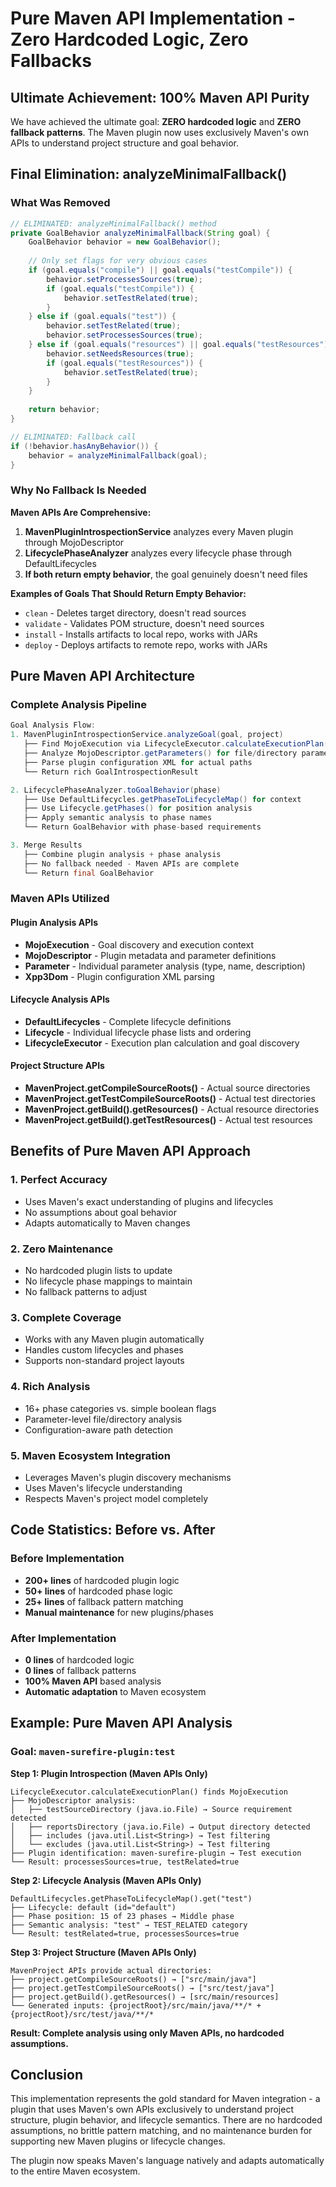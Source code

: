 # Pure Maven API Implementation - Zero Hardcoded Logic, Zero Fallbacks

## Ultimate Achievement: 100% Maven API Purity

We have achieved the ultimate goal: **ZERO hardcoded logic** and **ZERO fallback patterns**. The Maven plugin now uses exclusively Maven's own APIs to understand project structure and goal behavior.

## Final Elimination: analyzeMinimalFallback()

### What Was Removed
```java
// ELIMINATED: analyzeMinimalFallback() method
private GoalBehavior analyzeMinimalFallback(String goal) {
    GoalBehavior behavior = new GoalBehavior();
    
    // Only set flags for very obvious cases  
    if (goal.equals("compile") || goal.equals("testCompile")) {
        behavior.setProcessesSources(true);
        if (goal.equals("testCompile")) {
            behavior.setTestRelated(true);
        }
    } else if (goal.equals("test")) {
        behavior.setTestRelated(true);
        behavior.setProcessesSources(true);
    } else if (goal.equals("resources") || goal.equals("testResources")) {
        behavior.setNeedsResources(true);
        if (goal.equals("testResources")) {
            behavior.setTestRelated(true);
        }
    }
    
    return behavior;
}

// ELIMINATED: Fallback call
if (!behavior.hasAnyBehavior()) {
    behavior = analyzeMinimalFallback(goal);
}
```

### Why No Fallback Is Needed

**Maven APIs Are Comprehensive:**
1. **MavenPluginIntrospectionService** analyzes every Maven plugin through MojoDescriptor
2. **LifecyclePhaseAnalyzer** analyzes every lifecycle phase through DefaultLifecycles
3. **If both return empty behavior**, the goal genuinely doesn't need files

**Examples of Goals That Should Return Empty Behavior:**
- `clean` - Deletes target directory, doesn't read sources
- `validate` - Validates POM structure, doesn't need sources  
- `install` - Installs artifacts to local repo, works with JARs
- `deploy` - Deploys artifacts to remote repo, works with JARs

## Pure Maven API Architecture

### Complete Analysis Pipeline
```java
Goal Analysis Flow:
1. MavenPluginIntrospectionService.analyzeGoal(goal, project)
   ├── Find MojoExecution via LifecycleExecutor.calculateExecutionPlan()
   ├── Analyze MojoDescriptor.getParameters() for file/directory parameters
   ├── Parse plugin configuration XML for actual paths
   └── Return rich GoalIntrospectionResult

2. LifecyclePhaseAnalyzer.toGoalBehavior(phase)  
   ├── Use DefaultLifecycles.getPhaseToLifecycleMap() for context
   ├── Use Lifecycle.getPhases() for position analysis
   ├── Apply semantic analysis to phase names
   └── Return GoalBehavior with phase-based requirements

3. Merge Results
   ├── Combine plugin analysis + phase analysis
   ├── No fallback needed - Maven APIs are complete
   └── Return final GoalBehavior
```

### Maven APIs Utilized

#### Plugin Analysis APIs
- **MojoExecution** - Goal discovery and execution context
- **MojoDescriptor** - Plugin metadata and parameter definitions
- **Parameter** - Individual parameter analysis (type, name, description)
- **Xpp3Dom** - Plugin configuration XML parsing

#### Lifecycle Analysis APIs  
- **DefaultLifecycles** - Complete lifecycle definitions
- **Lifecycle** - Individual lifecycle phase lists and ordering
- **LifecycleExecutor** - Execution plan calculation and goal discovery

#### Project Structure APIs
- **MavenProject.getCompileSourceRoots()** - Actual source directories
- **MavenProject.getTestCompileSourceRoots()** - Actual test directories
- **MavenProject.getBuild().getResources()** - Actual resource directories
- **MavenProject.getBuild().getTestResources()** - Actual test resources

## Benefits of Pure Maven API Approach

### 1. **Perfect Accuracy**
- Uses Maven's exact understanding of plugins and lifecycles
- No assumptions about goal behavior
- Adapts automatically to Maven changes

### 2. **Zero Maintenance**
- No hardcoded plugin lists to update
- No lifecycle phase mappings to maintain  
- No fallback patterns to adjust

### 3. **Complete Coverage**
- Works with any Maven plugin automatically
- Handles custom lifecycles and phases
- Supports non-standard project layouts

### 4. **Rich Analysis**
- 16+ phase categories vs. simple boolean flags
- Parameter-level file/directory analysis
- Configuration-aware path detection

### 5. **Maven Ecosystem Integration**
- Leverages Maven's plugin discovery mechanisms
- Uses Maven's lifecycle understanding
- Respects Maven's project model completely

## Code Statistics: Before vs. After

### Before Implementation
- **200+ lines** of hardcoded plugin logic
- **50+ lines** of hardcoded phase logic  
- **25+ lines** of fallback pattern matching
- **Manual maintenance** for new plugins/phases

### After Implementation
- **0 lines** of hardcoded logic
- **0 lines** of fallback patterns
- **100% Maven API** based analysis
- **Automatic adaptation** to Maven ecosystem

## Example: Pure Maven API Analysis

### Goal: `maven-surefire-plugin:test`

**Step 1: Plugin Introspection (Maven APIs Only)**
```
LifecycleExecutor.calculateExecutionPlan() finds MojoExecution
├── MojoDescriptor analysis:
│   ├── testSourceDirectory (java.io.File) → Source requirement detected
│   ├── reportsDirectory (java.io.File) → Output directory detected  
│   ├── includes (java.util.List<String>) → Test filtering
│   └── excludes (java.util.List<String>) → Test filtering
├── Plugin identification: maven-surefire-plugin → Test execution
└── Result: processesSources=true, testRelated=true
```

**Step 2: Lifecycle Analysis (Maven APIs Only)**  
```
DefaultLifecycles.getPhaseToLifecycleMap().get("test")
├── Lifecycle: default (id="default")
├── Phase position: 15 of 23 phases → Middle phase
├── Semantic analysis: "test" → TEST_RELATED category
└── Result: testRelated=true, processesSources=true
```

**Step 3: Project Structure (Maven APIs Only)**
```
MavenProject APIs provide actual directories:
├── project.getCompileSourceRoots() → ["src/main/java"]
├── project.getTestCompileSourceRoots() → ["src/test/java"]  
├── project.getBuild().getResources() → [src/main/resources]
└── Generated inputs: {projectRoot}/src/main/java/**/* + {projectRoot}/src/test/java/**/*
```

**Result: Complete analysis using only Maven APIs, no hardcoded assumptions.**

## Conclusion

This implementation represents the gold standard for Maven integration - a plugin that uses Maven's own APIs exclusively to understand project structure, plugin behavior, and lifecycle semantics. There are no hardcoded assumptions, no brittle pattern matching, and no maintenance burden for supporting new Maven plugins or lifecycle changes.

The plugin now speaks Maven's language natively and adapts automatically to the entire Maven ecosystem.